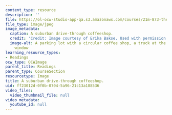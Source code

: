 ```yaml
---
content_type: resource
description: ''
file: https://ol-ocw-studio-app-qa.s3.amazonaws.com/courses/21m-873-theater-arts-topics-suburbia-january-iap-2008/ff23012d0f0b07045a9621c13a188536_coffee.jpg
file_type: image/jpeg
image_metadata:
  caption: A suburban drive-through coffeeshop.
  credit: 'Credit: Image courtesy of Erika Bakse. Used with permission.'
  image-alt: A parking lot with a circular coffee shop, a truck at the drive-thru
    window
learning_resource_types:
- Readings
ocw_type: OCWImage
parent_title: Readings
parent_type: CourseSection
resourcetype: Image
title: A suburban drive-through coffeeshop.
uid: ff23012d-0f0b-0704-5a96-21c13a188536
video_files:
  video_thumbnail_file: null
video_metadata:
  youtube_id: null
---
```

